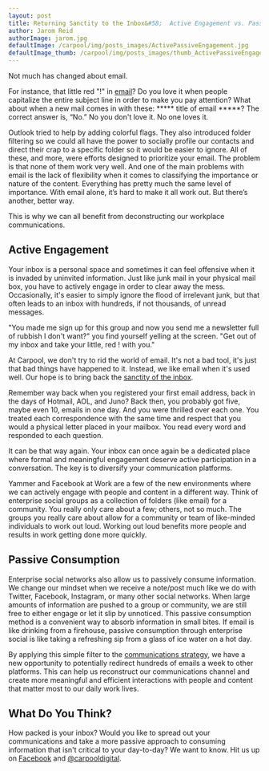 ```yaml
---
layout: post
title: Returning Sanctity to the Inbox&#58;  Active Engagement vs. Passive Consumption
author: Jarom Reid
authorImage: jarom.jpg
defaultImage: /carpool/img/posts_images/ActivePassiveEngagement.jpg
defaultImage_thumb: /carpool/img/posts_images/thumb_ActivePassiveEngagement.jpg
---
```

Not much has changed about email.

For instance, that little red "!" in [email](http://carpoolagency.com/articles/What-Rats-Can-Teach-Us-About-Email.html)? Do you love it when people capitalize the entire subject line in order to make you pay attention? What about when a new mail comes in with these: ***** title of email *****? The correct answer is, “No.” No you don't love it. No one loves it.

<!--more-->

Outlook tried to help by adding colorful flags. They also introduced folder filtering so we could all have the power to socially profile our contacts and direct their crap to a specific folder so it would be easier to ignore. All of these, and more, were efforts designed to prioritize your email. The problem is that none of them work very well. And one of the main problems with email is the lack of flexibility when it comes to classifying the importance or nature of the content. Everything has pretty much the same level of importance. With email alone, it’s hard to make it all work out. But there’s another, better way.

This is why we can all benefit from deconstructing our workplace communications.

Active Engagement
-----------------

Your inbox is a personal space and sometimes it can feel offensive when it is invaded by uninvited information. Just like junk mail in your physical mail box, you have to actively engage in order to clear away the mess. Occasionally, it's easier to simply ignore the flood of irrelevant junk, but that often leads to an inbox with hundreds, if not thousands, of unread messages.

"You made me sign up for this group and now you send me a newsletter full of rubbish I don't want?" you find yourself yelling at the screen. "Get out of my inbox and take your little, red ! with you."

At Carpool, we don't try to rid the world of email. It's not a bad tool, it's just that bad things have happened to it. Instead, we like email when it's used well. Our hope is to bring back the [sanctity of the inbox](http://carpoolagency.com/articles/Is-Mobile-the-New-Inbox.html).

Remember way back when you registered your first email address, back in the days of Hotmail, AOL, and Juno? Back then, you probably got five, maybe even 10, emails in one day. And you were thrilled over each one. You treated each correspondence with the same time and respect that you would a physical letter placed in your mailbox. You read every word and responded to each question.

It can be that way again. Your inbox can once again be a dedicated place where formal and meaningful engagement deserve active participation in a conversation. The key is to diversify your communication platforms.

Yammer and Facebook at Work are a few of the new environments where we can actively engage with people and content in a different way. Think of enterprise social groups as a collection of folders (like email) for a community. You really only care about a few; others, not so much. The groups you really care about allow for a community or team of like-minded individuals to work out loud. Working out loud benefits more people and results in work getting done more quickly.

Passive Consumption
-------------------

Enterprise social networks also allow us to passively consume information. We change our mindset when we receive a note/post much like we do with Twitter, Facebook, Instagram, or many other social networks. When large amounts of information are pushed to a group or community, we are still free to either engage or let it slip by unnoticed. This passive consumption method is a convenient way to absorb information in small bites. If email is like drinking from a firehouse, passive consumption through enterprise social is like taking a refreshing sip from a glass of ice water on a hot day.

By applying this simple filter to the [communications strategy](http://carpoolagency.com/articles/Implementation-Strategy.html), we have a new opportunity to potentially redirect hundreds of emails a week to other platforms. This can help us reconstruct our communications channel and create more meaningful and efficient interactions with people and content that matter most to our daily work lives.

What Do You Think?
------------------

How packed is your inbox? Would you like to spread out your communications and take a more passive approach to consuming information that isn't critical to your day-to-day? We want to know. Hit us up on [Facebook](https://www.facebook.com/carpooldigital/?fref=ts) and [@carpooldigital](https://twitter.com/carpooldigital).

